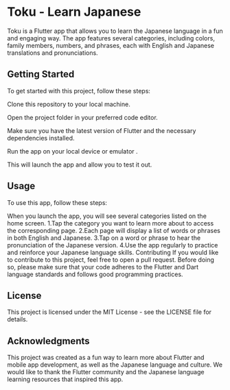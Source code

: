 # Toku - Learn Japanese
Toku is a Flutter app that allows you to learn the Japanese language in a fun and engaging way. The app features several categories, including colors, family members, numbers, and phrases, each with English and Japanese translations and pronunciations.

## Getting Started
To get started with this project, follow these steps:

Clone this repository to your local machine.

Open the project folder in your preferred code editor.

Make sure you have the latest version of Flutter and the necessary dependencies installed.

Run the app on your local device or emulator .

This will launch the app and allow you to test it out.

## Usage
To use this app, follow these steps:

When you launch the app, you will see several categories listed on the home screen.
1.Tap the category you want to learn more about to access the corresponding page.
2.Each page will display a list of words or phrases in both English and Japanese.
3.Tap on a word or phrase to hear the pronunciation of the Japanese version.
4.Use the app regularly to practice and reinforce your Japanese language skills.
Contributing
If you would like to contribute to this project, feel free to open a pull request. Before doing so, please make sure that your code adheres to the Flutter and Dart language standards and follows good programming practices.

## License
This project is licensed under the MIT License - see the LICENSE file for details.

## Acknowledgments
This project was created as a fun way to learn more about Flutter and mobile app development, as well as the Japanese language and culture. We would like to thank the Flutter community and the Japanese language learning resources that inspired this app.




